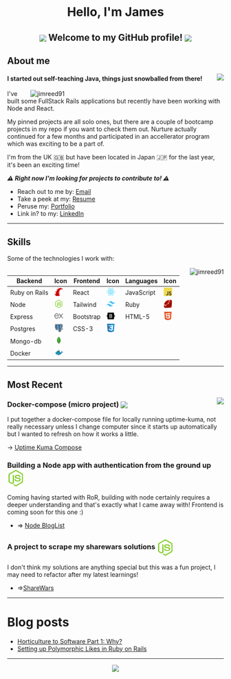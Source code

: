 
  <h1 align="center">
<!--     <img width="40px" src="https://user-images.githubusercontent.com/74216026/227701601-11635063-66bd-4e2b-9e16-6ffe99c57b05.gif"> -->
    Hello, I'm James
<!--     <img width="40px" src="https://user-images.githubusercontent.com/74216026/227701601-11635063-66bd-4e2b-9e16-6ffe99c57b05.gif"> -->
  </h1>
  
  <h2 align="center">
    <img align="center" width="75px" src="https://user-images.githubusercontent.com/74216026/227701601-11635063-66bd-4e2b-9e16-6ffe99c57b05.gif">
    Welcome to my GitHub profile!
    <img align="center" width="75px" src="https://user-images.githubusercontent.com/74216026/227701601-11635063-66bd-4e2b-9e16-6ffe99c57b05.gif">
  </h2>


  
## About me

<a padding="20px" href="https://www.codewars.com/users/Jimmr"> <img align="right" src="https://www.codewars.com/users/Jimmr/badges/large"></a>


#### I started out self-teaching Java, things just snowballed from there! 
  
  <img width="450px" align="right" src="https://github-readme-stats.vercel.app/api/top-langs?username=jimreed91&show_icons=true&theme=tokyonight&locale=en&layout=compact" alt="jimreed91" />
  
I've built some FullStack Rails applications but recently have been working with Node and React. 

My pinned projects are all solo ones, but there are a couple of bootcamp projects in my repo if you want to check them out. Nurture actually continued for a few months and participated in an accellerator program which was exciting to be a part of.

I'm from the UK 🇬🇧 but have been located in Japan 🇯🇵 for the last year, it's been an exciting time!

  
 ***⚠  Right now I'm looking for projects to contribute to! ⚠*** 
  
 - Reach out to me by: [Email](mailto:jamesreed3050@gmail.com)
 - Take a peek at my: [Resume](https://resume.jimreed91.me)
 - Peruse my: [Portfolio](https:jimreed91.me)
 - Link in? to my: [LinkedIn](https://www.linkedin.com/in/jamesreed91/)
 
 -----

## Skills

Some of the technologies I work with:

<img align="right" src="https://user-images.githubusercontent.com/5713670/87202985-820dcb80-c2b6-11ea-9f56-7ec461c497c3.gif" alt="jimreed91" />
  
| Backend | Icon | Frontend | Icon | Languages | Icon |
| --- | --- | --- | --- | --- | --- |
| Ruby on Rails | <img src="https://raw.githubusercontent.com/devicons/devicon/master/icons/rails/rails-plain.svg" alt="Ruby on Rails" width="20" height="20" /> | React | <img src="https://raw.githubusercontent.com/devicons/devicon/master/icons/react/react-original.svg" alt="React" width="20" height="20" /> | JavaScript | <img src="https://raw.githubusercontent.com/devicons/devicon/master/icons/javascript/javascript-original.svg" alt="JavaScript" width="20" height="20" /> |
| Node | <img src="https://raw.githubusercontent.com/devicons/devicon/master/icons/nodejs/nodejs-original.svg" alt="Node" width="20" height="20" /> | Tailwind | <img src="https://raw.githubusercontent.com/devicons/devicon/master/icons/tailwindcss/tailwindcss-plain.svg" alt="Tailwind" width="20" height="20" /> | Ruby | <img src="https://raw.githubusercontent.com/devicons/devicon/master/icons/ruby/ruby-original.svg" alt="Ruby" width="20" height="20" /> |
| Express | <img src="https://raw.githubusercontent.com/devicons/devicon/master/icons/express/express-original.svg" alt="Express" width="20" height="20" /> | Bootstrap | <img src="https://raw.githubusercontent.com/devicons/devicon/master/icons/bootstrap/bootstrap-plain.svg" alt="Bootstrap" width="20" height="20" /> | HTML-5 | <img src="https://raw.githubusercontent.com/devicons/devicon/master/icons/html5/html5-original.svg" alt="HTML-5" width="20" height="20" /> |
| Postgres | <img src="https://raw.githubusercontent.com/devicons/devicon/master/icons/postgresql/postgresql-original.svg" alt="Postgres" width="20" height="20" /> | CSS-3 | <img src="https://raw.githubusercontent.com/devicons/devicon/master/icons/css3/css3-original.svg" alt="CSS-3" width="20" height="20" /> |  | |
| Mongo-db | <img src="https://raw.githubusercontent.com/devicons/devicon/master/icons/mongodb/mongodb-original.svg" alt="Mongo-db" width="20" height="20" /> |  |  |  | |
| Docker | <img src="https://raw.githubusercontent.com/devicons/devicon/master/icons/docker/docker-original.svg" alt="Docker" width="20" height="20" /> |  |  |  | |

  -----
  
## Most Recent

<img align="right" src="https://user-images.githubusercontent.com/74216026/227701028-7d6438f6-97a0-4abe-b058-81a3271472d5.gif">

 <p>
  
  ### Docker-compose  (micro project) <img align="center" width="40px" src="https://media.tenor.com/z3Vqx6hmE5QAAAAC/whale-docker.gif">
  I put together a docker-compose file for locally running uptime-kuma, not really necessary unless I change computer since it starts up automatically but I wanted to refresh on how it works a little.
  
  -> [Uptime Kuma Compose](https://github.com/Jimreed91/uptime-kuma-compose)
  
  ### Building a Node app with authentication from the ground up <img align="center" width="40px" src="https://raw.githubusercontent.com/devicons/devicon/master/icons/nodejs/nodejs-original.svg">
  Coming having started with RoR, building with node certainly requires a deeper understanding and that's exactly what I came away with! Frontend is coming soon for this one :)  
  - => [Node BlogList](https://github.com/Jimreed91/node-blog)
  
  ### A project to scrape my sharewars solutions <img align="center" width="40px" src="https://raw.githubusercontent.com/devicons/devicon/master/icons/nodejs/nodejs-original.svg">
  I don't think my solutions are anything special but this was a fun project, I may need to refactor after my latest learnings!
  - =>[ShareWars](https://cw.jimreed91.me)
</p>

-----


# Blog posts

<!-- BLOG-POST-LIST:START -->
- [Horticulture to Software Part 1: Why?](https://medium.com/@jamesreed3050/horticulture-to-software-part-1-why-286c74de897b?source=rss-923bdd4d1477------2)
- [Setting up Polymorphic Likes in Ruby on Rails](https://medium.com/@jamesreed3050/setting-up-polymorphic-likes-in-rails-7d8be2e01c12?source=rss-923bdd4d1477------2)
<!-- BLOG-POST-LIST:END -->

-----

<!-- ### Stats widgets

<img align="right" src="https://github-readme-streak-stats.herokuapp.com/?user=jimreed91&theme=dark" alt="jimreed91" /> -->
<p align="center">
<img  src="https://user-images.githubusercontent.com/74216026/227701161-31abd397-c368-4ec3-96e2-91898b9ba342.gif">
</p>
